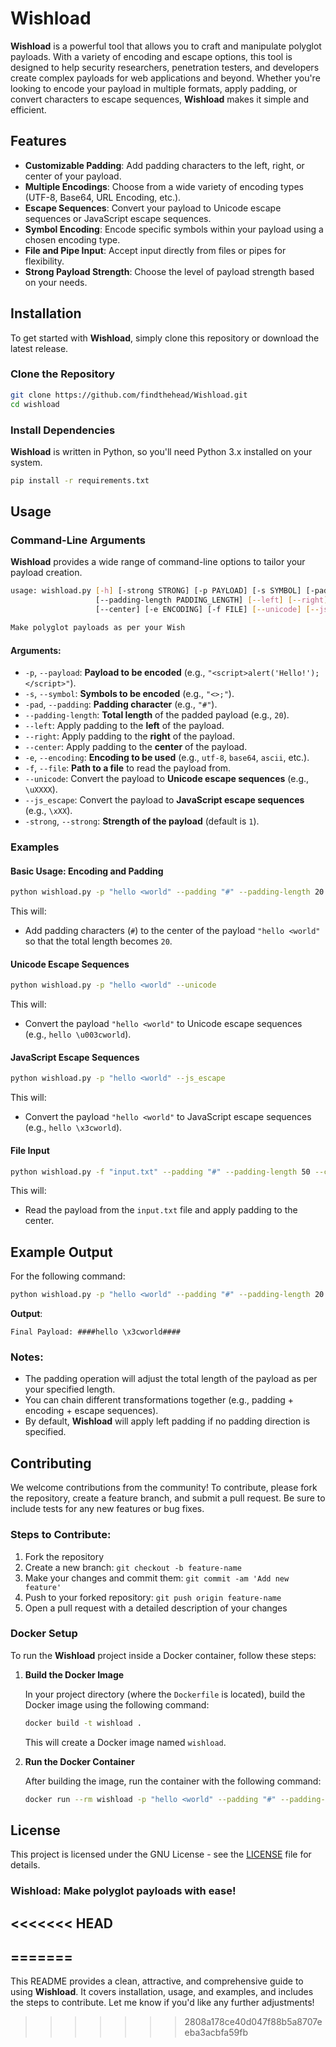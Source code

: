 # Wishload

**Wishload** is a powerful tool that allows you to craft and manipulate polyglot payloads. With a variety of encoding and escape options, this tool is designed to help security researchers, penetration testers, and developers create complex payloads for web applications and beyond. Whether you're looking to encode your payload in multiple formats, apply padding, or convert characters to escape sequences, **Wishload** makes it simple and efficient.

## Features

- **Customizable Padding**: Add padding characters to the left, right, or center of your payload.
- **Multiple Encodings**: Choose from a wide variety of encoding types (UTF-8, Base64, URL Encoding, etc.).
- **Escape Sequences**: Convert your payload to Unicode escape sequences or JavaScript escape sequences.
- **Symbol Encoding**: Encode specific symbols within your payload using a chosen encoding type.
- **File and Pipe Input**: Accept input directly from files or pipes for flexibility.
- **Strong Payload Strength**: Choose the level of payload strength based on your needs.

## Installation

To get started with **Wishload**, simply clone this repository or download the latest release.

### Clone the Repository

```bash
git clone https://github.com/findthehead/Wishload.git
cd wishload
```

### Install Dependencies

**Wishload** is written in Python, so you'll need Python 3.x installed on your system.

```bash
pip install -r requirements.txt
```

## Usage

### Command-Line Arguments

**Wishload** provides a wide range of command-line options to tailor your payload creation.

```bash
usage: wishload.py [-h] [-strong STRONG] [-p PAYLOAD] [-s SYMBOL] [-pad PADDING]
                   [--padding-length PADDING_LENGTH] [--left] [--right]
                   [--center] [-e ENCODING] [-f FILE] [--unicode] [--js_escape]

Make polyglot payloads as per your Wish
```

#### Arguments:

- `-p`, `--payload`: **Payload to be encoded** (e.g., `"<script>alert('Hello!');</script>"`).
- `-s`, `--symbol`: **Symbols to be encoded** (e.g., `"<>;"`).
- `-pad`, `--padding`: **Padding character** (e.g., `"#"`).
- `--padding-length`: **Total length** of the padded payload (e.g., `20`).
- `--left`: Apply padding to the **left** of the payload.
- `--right`: Apply padding to the **right** of the payload.
- `--center`: Apply padding to the **center** of the payload.
- `-e`, `--encoding`: **Encoding to be used** (e.g., `utf-8`, `base64`, `ascii`, etc.).
- `-f`, `--file`: **Path to a file** to read the payload from.
- `--unicode`: Convert the payload to **Unicode escape sequences** (e.g., `\uXXXX`).
- `--js_escape`: Convert the payload to **JavaScript escape sequences** (e.g., `\xXX`).
- `-strong`, `--strong`: **Strength of the payload** (default is `1`).

### Examples

#### Basic Usage: Encoding and Padding

```bash
python wishload.py -p "hello <world" --padding "#" --padding-length 20 --center
```

This will:
- Add padding characters (`#`) to the center of the payload `"hello <world"` so that the total length becomes `20`.

#### Unicode Escape Sequences

```bash
python wishload.py -p "hello <world" --unicode
```

This will:
- Convert the payload `"hello <world"` to Unicode escape sequences (e.g., `hello \u003cworld`).

#### JavaScript Escape Sequences

```bash
python wishload.py -p "hello <world" --js_escape
```

This will:
- Convert the payload `"hello <world"` to JavaScript escape sequences (e.g., `hello \x3cworld`).

#### File Input

```bash
python wishload.py -f "input.txt" --padding "#" --padding-length 50 --center
```

This will:
- Read the payload from the `input.txt` file and apply padding to the center.

## Example Output

For the following command:

```bash
python wishload.py -p "hello <world" --padding "#" --padding-length 20 --center --js_escape
```

**Output**:

```text
Final Payload: ####hello \x3cworld####
```

### Notes:

- The padding operation will adjust the total length of the payload as per your specified length.
- You can chain different transformations together (e.g., padding + encoding + escape sequences).
- By default, **Wishload** will apply left padding if no padding direction is specified.

## Contributing

We welcome contributions from the community! To contribute, please fork the repository, create a feature branch, and submit a pull request. Be sure to include tests for any new features or bug fixes.

### Steps to Contribute:

1. Fork the repository
2. Create a new branch: `git checkout -b feature-name`
3. Make your changes and commit them: `git commit -am 'Add new feature'`
4. Push to your forked repository: `git push origin feature-name`
5. Open a pull request with a detailed description of your changes



### Docker Setup

To run the **Wishload** project inside a Docker container, follow these steps:

1. **Build the Docker Image**

   In your project directory (where the `Dockerfile` is located), build the Docker image using the following command:

   ```bash
   docker build -t wishload .
   ```

   This will create a Docker image named `wishload`.

2. **Run the Docker Container**

   After building the image, run the container with the following command:

   ```bash
   docker run --rm wishload -p "hello <world" --padding "#" --padding-length 20 --center
   ```



## License

This project is licensed under the GNU License - see the [LICENSE](LICENSE) file for details.



### **Wishload**: Make polyglot payloads with ease!

<<<<<<< HEAD
---
=======
---

This README provides a clean, attractive, and comprehensive guide to using **Wishload**. It covers installation, usage, and examples, and includes the steps to contribute. Let me know if you'd like any further adjustments!
>>>>>>> 2808a178ce40d047f88b5a8707eeba3acbfa59fb
